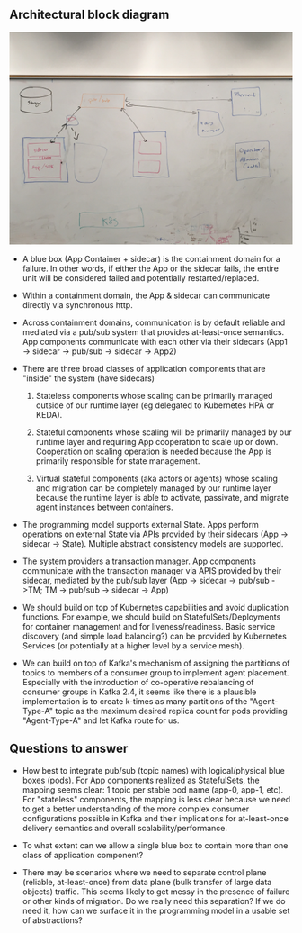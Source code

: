 <!--
# Copyright IBM Corporation 2020,2022
#
# Licensed under the Apache License, Version 2.0 (the "License");
# you may not use this file except in compliance with the License.
# You may obtain a copy of the License at
#
#     http://www.apache.org/licenses/LICENSE-2.0
#
# Unless required by applicable law or agreed to in writing, software
# distributed under the License is distributed on an "AS IS" BASIS,
# WITHOUT WARRANTIES OR CONDITIONS OF ANY KIND, either express or implied.
# See the License for the specific language governing permissions and
# limitations under the License.
-->


## Architectural block diagram

![alt text](figures/architecture-20200213.jpg "block diagram")

+ A blue box (App Container + sidecar) is the containment domain for a
failure. In other words, if either the App or the sidecar fails, the
entire unit will be considered failed and potentially
restarted/replaced.

+ Within a containment domain, the App & sidecar can communicate
directly via synchronous http.

+ Across containment domains, communication is by default reliable and
mediated via a pub/sub system that provides at-least-once semantics.
App components communicate with each other via their sidecars
(App1 -> sidecar -> pub/sub -> sidecar -> App2)

+ There are three broad classes of application components that are
"inside" the system (have sidecars)

    1. Stateless components whose scaling can be primarily managed
    outside of our runtime layer (eg delegated to Kubernetes HPA or
    KEDA).
    
    2. Stateful components whose scaling will be primarily managed by
    our runtime layer and requiring App cooperation to scale up or
    down. Cooperation on scaling operation is needed because the App
    is primarily responsible for state management.

    3. Virtual stateful components (aka actors or agents) whose
    scaling and migration can be completely managed by our runtime
    layer because the runtime layer is able to activate, passivate,
    and migrate agent instances between containers.

+ The programming model supports external State. Apps perform
operations on external State via APIs provided by their sidecars (App
-> sidecar -> State). Multiple abstract consistency models are
supported.

+ The system providers a transaction manager.  App components
communicate with the transaction manager via APIS provided by their
sidecar, mediated by the pub/sub layer
(App -> sidecar -> pub/sub ->TM; TM -> pub/sub -> sidecar -> App)

+ We should build on top of Kubernetes capabilities and avoid
duplication functions.  For example, we should build on
StatefulSets/Deployments for container management and for
liveness/readiness.  Basic service discovery (and simple load
balancing?) can be provided by Kubernetes Services (or potentially at
a higher level by a service mesh).

+ We can build on top of Kafka's mechanism of assigning the partitions
of topics to members of a consumer group to implement agent
placement. Especially with the introduction of co-operative
rebalancing of consumer groups in Kafka 2.4, it seems like there is a
plausible implementation is to create k-times as many partitions of the
"Agent-Type-A" topic as the maximum desired replica count for pods
providing "Agent-Type-A" and let Kafka route for us.

## Questions to answer

+ How best to integrate pub/sub (topic names) with logical/physical
blue boxes (pods).  For App components realized as StatefulSets, the
mapping seems clear: 1 topic per stable pod name (app-0, app-1, etc).
For "stateless" components, the mapping is less clear because we need
to get a better understanding of the more complex consumer
configurations possible in Kafka and their implications for
at-least-once delivery semantics and overall scalability/performance.

+ To what extent can we allow a single blue box to contain more than
one class of application component?

+ There may be scenarios where we need to separate control plane
(reliable, at-least-once) from data plane (bulk transfer of large data
objects) traffic.  This seems likely to get messy in the presence of
failure or other kinds of migration.  Do we really need this
separation? If we do need it, how can we surface it in the programming
model in a usable set of abstractions?
